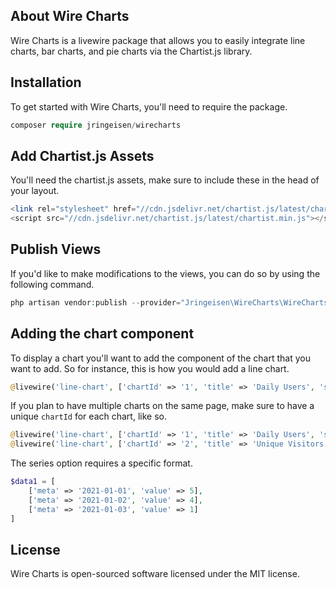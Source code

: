 ## About Wire Charts
Wire Charts is a livewire package that allows you to easily integrate line charts, bar charts, and pie charts via the Chartist.js library.

## Installation
To get started with Wire Charts, you'll need to require the package.

```php
composer require jringeisen/wirecharts
```
## Add Chartist.js Assets
You'll need the chartist.js assets, make sure to include these in the head of your layout.
```php
<link rel="stylesheet" href="//cdn.jsdelivr.net/chartist.js/latest/chartist.min.css">
<script src="//cdn.jsdelivr.net/chartist.js/latest/chartist.min.js"></script>
```

## Publish Views
If you'd like to make modifications to the views, you can do so by using the following command.
```php
php artisan vendor:publish --provider="Jringeisen\WireCharts\WireChartsServiceProvider" --tag="views"
```

## Adding the chart component
To display a chart you'll want to add the component of the chart that you want to add. So for instance, this is how you would add a line chart.

```php
@livewire('line-chart', ['chartId' => '1', 'title' => 'Daily Users', 'series' => $data1, 'height' => 'h-36'])
```

If you plan to have multiple charts on the same page, make sure to have a unique `chartId` for each chart, like so.

```php
@livewire('line-chart', ['chartId' => '1', 'title' => 'Daily Users', 'series' => $data1, 'height' => 'h-36'])
@livewire('line-chart', ['chartId' => '2', 'title' => 'Unique Visitors', 'series' => $data2, 'height' => 'h-36'])
```

The series option requires a specific format.

```php
$data1 = [
    ['meta' => '2021-01-01', 'value' => 5],
    ['meta' => '2021-01-02', 'value' => 4],
    ['meta' => '2021-01-03', 'value' => 1]
]
```

## License
Wire Charts is open-sourced software licensed under the MIT license.
